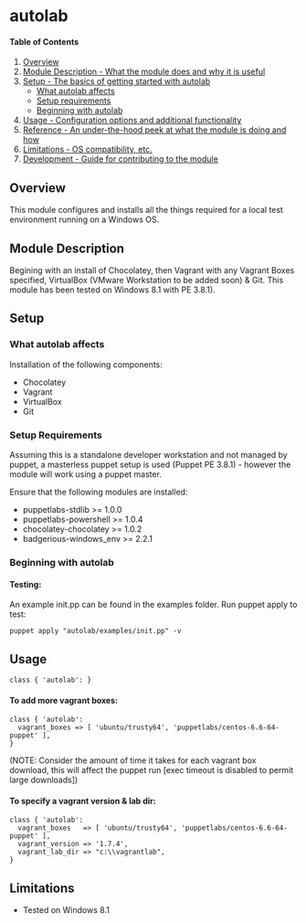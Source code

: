 # autolab

#### Table of Contents

1. [Overview](#overview)
2. [Module Description - What the module does and why it is useful](#module-description)
3. [Setup - The basics of getting started with autolab](#setup)
    * [What autolab affects](#what-autolab-affects)
    * [Setup requirements](#setup-requirements)
    * [Beginning with autolab](#beginning-with-autolab)
4. [Usage - Configuration options and additional functionality](#usage)
5. [Reference - An under-the-hood peek at what the module is doing and how](#reference)
5. [Limitations - OS compatibility, etc.](#limitations)
6. [Development - Guide for contributing to the module](#development)

## Overview

This module configures and installs all the things required for a local test environment running on a Windows OS.

## Module Description

Begining with an install of Chocolatey, then Vagrant with any Vagrant Boxes specified, VirtualBox (VMware Workstation to be added soon) & Git. 
This module has been tested on Windows 8.1 with PE 3.8.1).

## Setup

### What autolab affects

Installation of the following components: 
- Chocolatey
- Vagrant
- VirtualBox
- Git

### Setup Requirements

Assuming this is a standalone developer workstation and not managed by puppet, a masterless puppet setup is used (Puppet PE 3.8.1) - however the module will work using a puppet master.

Ensure that the following modules are installed:
- puppetlabs-stdlib >= 1.0.0
- puppetlabs-powershell >= 1.0.4
- chocolatey-chocolatey >= 1.0.2
- badgerious-windows_env >= 2.2.1


### Beginning with autolab

#### Testing:
An example init.pp can be found in the examples folder. 
Run puppet apply to test:
```
puppet apply "autolab/examples/init.pp" -v
```

## Usage
```
class { 'autolab': }
```

#### To add more vagrant boxes:
```
class { 'autolab':
  vagrant_boxes => [ 'ubuntu/trusty64', 'puppetlabs/centos-6.6-64-puppet' ],
}
```
(NOTE: Consider the amount of time it takes for each vagrant box download, this will affect the puppet run [exec timeout is disabled to permit large downloads])


#### To specify a vagrant version & lab dir:
```
class { 'autolab':
  vagrant_boxes   => [ 'ubuntu/trusty64', 'puppetlabs/centos-6.6-64-puppet' ],
  vagrant_version => '1.7.4',
  vagrant_lab_dir => "c:\\vagrantlab",
}
```


## Limitations

- Tested on Windows 8.1
